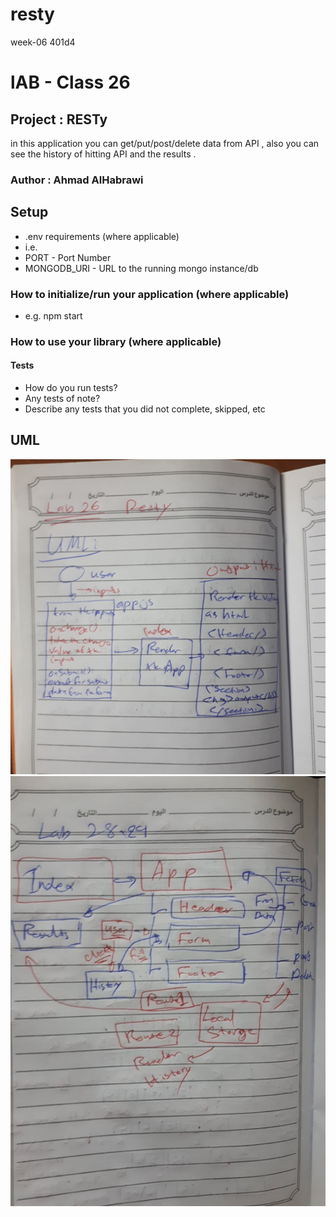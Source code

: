 # resty
week-06 401d4

# lAB - Class 26

## Project : RESTy

in this application you can get/put/post/delete data from API ,
also you can see the history of hitting API and the results .

### Author : Ahmad AlHabrawi 

## Setup
* .env requirements (where applicable)
* i.e.
 * PORT - Port Number
 * MONGODB_URI - URL to the running mongo instance/db
### How to initialize/run your application (where applicable)
 * e.g. npm start
### How to use your library (where applicable)
#### Tests
* How do you run tests?
* Any tests of note?
* Describe any tests that you did not complete, skipped, etc
## UML
![UML-class26](./public/class-26.jpg)
![UML-class-28&29](./public/lab28.jpg)
